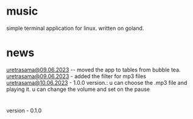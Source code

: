 # music

simple terminal application for linux. written on goland.

# news

uretrasama@09.06.2023 -- moved the app to tables from bubble tea.
uretrasama@09.06.2023 - added the filter for mp3 files
uretrasama@10.06.2023 - 1.0.0 version.: u can choose the .mp3 file and playing it. u can change the volume and set on the pause

#

version - 0.1.0

